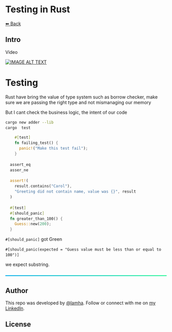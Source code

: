 # Testing in Rust

[⬅ Back](../README.md)

## Intro 
Video

<div>
  <a href="https://www.youtube.com/watch?v=18-7NoNPO30"><img src="https://img.youtube.com/vi/18-7NoNPO30/0.jpg" alt="IMAGE ALT TEXT"></a>
</div>

# Testing 
Rust have bring the value of type system such as borrow checker, make sure we are passing the right type and not mismanaging our memory 

But I cant check the business logic, the intent of our code  

```Bash
cargo new adder --lib
cargo  test

```

```Rust
    #[test]
    fn failing_test() {
      panic!("Make this test fail");
    }

  assert_eq
  asser_ne

  assert!(
    result.contains("Carol"),
    "Greeting did not contain name, value was {}", result
  )

  #[test]
  #[should_panic]
  fn greater_than_100() {
    Guess::new(200);
  }

```

`#[should_panic]` got Green 

`#[should_panic(expected = "Guess value must be less than or equal to 100")]`

we expect substring.


<p><img type="separator" height=8px width="100%" src="https://github.com/HaLamUs/nft-drop/blob/main/assets/aqua.png"></p>

## Author

This repo was developed by [@lamha](https://github.com/HaLamUs). 
Follow or connect with me on [my LinkedIn](https://www.linkedin.com/in/lamhacs). 

## License